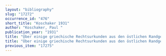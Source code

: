 ```yaml
---
layout: "bibliography"
slug: "17272"
occurrence_id: "476"
short_title: "Koschaker 1931"
author: "Koschaker, Paul "
publication_year: "1931"
title: "Über einige griechische Rechtsurkunden aus den östlichen Randgebieten des Hellenismus"
title: "Über einige griechische Rechtsurkunden aus den östlichen Randgebieten des Hellenismus"
previous_item: "17275"
---
```


